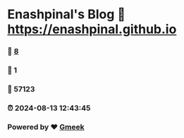 # Enashpinal's Blog :link: https://enashpinal.github.io 
### :page_facing_up: [8](https://enashpinal.github.io/tag.html) 
### :speech_balloon: 1 
### :hibiscus: 57123 
### :alarm_clock: 2024-08-13 12:43:45 
### Powered by :heart: [Gmeek](https://github.com/Meekdai/Gmeek)
